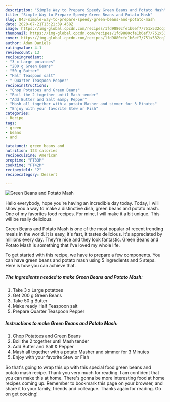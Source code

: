 ```yaml
---
description: "Simple Way to Prepare Speedy Green Beans and Potato Mash"
title: "Simple Way to Prepare Speedy Green Beans and Potato Mash"
slug: 843-simple-way-to-prepare-speedy-green-beans-and-potato-mash
date: 2020-07-21T13:21:39.458Z
image: https://img-global.cpcdn.com/recipes/1fd9880cfe1b6ef7/751x532cq70/green-beans-and-potato-mash-recipe-main-photo.jpg
thumbnail: https://img-global.cpcdn.com/recipes/1fd9880cfe1b6ef7/751x532cq70/green-beans-and-potato-mash-recipe-main-photo.jpg
cover: https://img-global.cpcdn.com/recipes/1fd9880cfe1b6ef7/751x532cq70/green-beans-and-potato-mash-recipe-main-photo.jpg
author: Adam Daniels
ratingvalue: 4.1
reviewcount: 13
recipeingredient:
- "3 x Large potatoes"
- "200 g Green Beans"
- "50 g Butter"
- "Half Teaspoon salt"
- " Quarter Teaspoon Pepper"
recipeinstructions:
- "Chop Potatoes and Green Beans"
- "Boil the 2 together until Mash tender"
- "Add Butter and Salt &amp; Pepper"
- "Mash all together with a potato Masher and simmer for 3 Minutes"
- "Enjoy with your favorite Stew or Fish"
categories:
- Recipe
tags:
- green
- beans
- and

katakunci: green beans and 
nutrition: 123 calories
recipecuisine: American
preptime: "PT33M"
cooktime: "PT42M"
recipeyield: "2"
recipecategory: Dessert

---
```



![Green Beans and Potato Mash](https://img-global.cpcdn.com/recipes/1fd9880cfe1b6ef7/751x532cq70/green-beans-and-potato-mash-recipe-main-photo.jpg)

Hello everybody, hope you're having an incredible day today. Today, I will show you a way to make a distinctive dish, green beans and potato mash. One of my favorites food recipes. For mine, I will make it a bit unique. This will be really delicious.



Green Beans and Potato Mash is one of the most popular of recent trending meals in the world. It is easy, it's fast, it tastes delicious. It's appreciated by millions every day. They're nice and they look fantastic. Green Beans and Potato Mash is something that I've loved my whole life.


To get started with this recipe, we have to prepare a few components. You can have green beans and potato mash using 5 ingredients and 5 steps. Here is how you can achieve that.

<!--inarticleads1-->

##### The ingredients needed to make Green Beans and Potato Mash:

1. Take 3 x Large potatoes
1. Get 200 g Green Beans
1. Take 50 g Butter
1. Make ready Half Teaspoon salt
1. Prepare  Quarter Teaspoon Pepper




<!--inarticleads2-->

##### Instructions to make Green Beans and Potato Mash:

1. Chop Potatoes and Green Beans
1. Boil the 2 together until Mash tender
1. Add Butter and Salt &amp; Pepper
1. Mash all together with a potato Masher and simmer for 3 Minutes
1. Enjoy with your favorite Stew or Fish




So that's going to wrap this up with this special food green beans and potato mash recipe. Thank you very much for reading. I am confident that you can make this at home. There's gonna be more interesting food at home recipes coming up. Remember to bookmark this page on your browser, and share it to your family, friends and colleague. Thanks again for reading. Go on get cooking!
